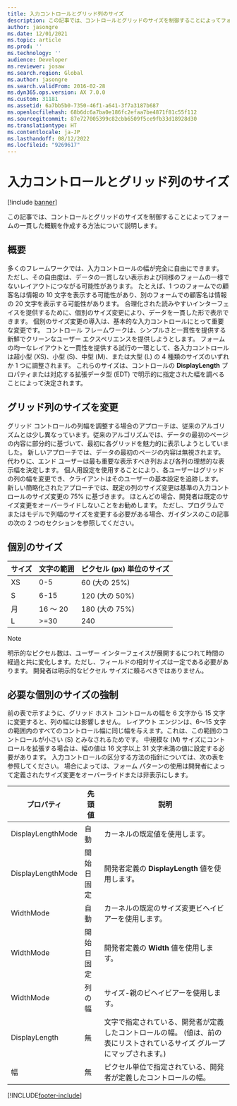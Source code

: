 ```yaml
---
title: 入力コントロールとグリッド列のサイズ
description: この記事では、コントロールとグリッドのサイズを制御することによってフォームの一貫した概観を作成する方法について説明します。
author: jasongre
ms.date: 12/01/2021
ms.topic: article
ms.prod: ''
ms.technology: ''
audience: Developer
ms.reviewer: josaw
ms.search.region: Global
ms.author: jasongre
ms.search.validFrom: 2016-02-28
ms.dyn365.ops.version: AX 7.0.0
ms.custom: 31181
ms.assetid: 6a7bb5b0-7350-46f1-a641-3f7a3187b687
ms.openlocfilehash: 68b6dc6a7ba0e186fc2efaa7be4871f81c55f112
ms.sourcegitcommit: 87e727005399c82cbb6509f5ce9fb33d18928d30
ms.translationtype: HT
ms.contentlocale: ja-JP
ms.lasthandoff: 08/12/2022
ms.locfileid: "9269617"
---
```

# <a name="input-controls-and-grid-column-sizes"></a>入力コントロールとグリッド列のサイズ

[!include [banner](../includes/banner.md)]

この記事では、コントロールとグリッドのサイズを制御することによってフォームの一貫した概観を作成する方法について説明します。

## <a name="overview"></a>概要

多くのフレームワークでは、入力コントロールの幅が完全に自由にできます。 ただし、その自由度は、データの一貫しない表示および同様のフォームの一様でないレイアウトにつながる可能性があります。 たとえば、1 つのフォームでの顧客名は情報の 10 文字を表示する可能性があり、別のフォームでの顧客名は情報の 20 文字を表示する可能性があります。 合理化された読みやすいインターフェイスを提供するために、個別のサイズ変更により、データを一貫した形で表示できます。 個別のサイズ変更の導入は、基本的な入力コントロールにとって重要な変更です。 コントロール フレームワークは、シンプルさと一貫性を提供する新鮮でクリーンなユーザー エクスペリエンスを提供しようとします。 フォームの均一なレイアウトと一貫性を提供する試行の一環として、各入力コントロールは超小型 (XS)、小型 (S)、中型 (M)、または大型 (L) の 4 種類のサイズのいずれか 1 つに調整されます。 これらのサイズは、コントロールの **DisplayLength** プロパティまたは対応する拡張データ型 (EDT) で明示的に指定された幅を調べることによって決定されます。

## <a name="sizing-grid-columns"></a>グリッド列のサイズを変更
グリッド コントロールの列幅を調整する場合のアプローチは、従来のアルゴリズムとは少し異なっています。従来のアルゴリズムでは、データの最初のページの内容に部分的に基づいて、最初に各グリッドを魅力的に表示しようとしていました。 新しいアプローチでは、データの最初のページの内容は無視されます。 代わりに、エンド ユーザーは最も重要な表示すべき列および各列の理想的な表示幅を決定します。 個人用設定を使用することにより、各ユーザーはグリッドの列の幅を変更でき、クライアントはそのユーザーの基本設定を追跡します。 新しい簡略化されたアプローチでは、既定の列のサイズ変更は基準の入力コントロールのサイズ変更の 75% に基づきます。 ほとんどの場合、開発者は既定のサイズ変更をオーバーライドしないことをお勧めします。 ただし、プログラムでまたはモデルで列幅のサイズを変更する必要がある場合、ガイダンスのこの記事の次の 2 つのセクションを参照してください。

## <a name="discrete-sizing"></a>個別のサイズ

| サイズ | 文字の範囲 | ピクセル (px) 単位のサイズ |
|------|-----------------|---------------------|
| XS   | 0-5             | 60 (大の 25%)  |
| S    | 6-15            | 120 (大の 50%)  |
| 月    | 16 ～ 20           | 180 (大の 75%)  |
| L    | >=30            | 240                 |

> [!NOTE]
> 明示的なピクセル数は、ユーザー インターフェイスが展開するにつれて時間の経過と共に変化します。ただし、フィールドの相対サイズは一定である必要があります。 開発者は明示的なピクセル サイズに頼るべきではありません。

## <a name="forcing-a-desired-discrete-size"></a>必要な個別のサイズの強制
前の表で示すように、グリッド ホスト コントロールの幅を 6 文字から 15 文字に変更すると、列の幅には影響しません。 レイアウト エンジンは、6〜15 文字の範囲内のすべてのコントロール幅に同じ幅を与えます。これは、この範囲のコントロールが小さい (S) とみなされるためです。 中規模な (M) サイズにコントロールを拡張する場合は、幅の値は 16 文字以上 31 文字未満の値に設定する必要があります。 入力コントロールの区分する方法の指針については、次の表を参照してください。 場合によっては、フォーム パターンの使用は開発者によって定義されたサイズ変更をオーバーライドまたは非表示にします。

| プロパティ          | 先頭値        | 説明                                                                                                                                            |
|-------------------|--------------|--------------------------------------------------------------------------------------------------------------------------------------------------------|
| DisplayLengthMode | 自動         | カーネルの既定値を使用します。                                                                                                                        |
| DisplayLengthMode | 開始日固定        | 開発者定義の **DisplayLength** 値を使用します。                                                                                                     |
| WidthMode         | 自動         | カーネルの既定のサイズ変更ビヘイビアーを使用します。                                                                                                              |
| WidthMode         | 開始日固定        | 開発者定義の **Width** 値を使用します。                                                                                                             |
| WidthMode         | 列の幅 | サイズ-親のビヘイビアーを使用します。                                                                                                                           |
| DisplayLength     | 無            | 文字で指定されている、開発者が定義したコントロールの幅。 (値は、前の表にリストされているサイズ グループにマップされます。) |
| 幅             | 無            | ピクセル単位で指定されている、開発者が定義したコントロールの幅。                                                                                     |







[!INCLUDE[footer-include](../../../includes/footer-banner.md)]
